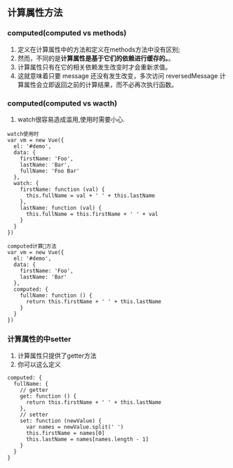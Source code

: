 ## 计算属性方法
### computed(computed vs methods)
1. 定义在计算属性中的方法和定义在methods方法中没有区别;
2. 然而，不同的是**计算属性是基于它们的依赖进行缓存的。**。
3. 计算属性只有在它的相关依赖发生改变时才会重新求值。
4. 这就意味着只要 message 还没有发生改变，多次访问 reversedMessage 计算属性会立即返回之前的计算结果，而不必再次执行函数。

### computed(computed vs wacth)
1. watch很容易造成滥用,使用时需要小心.
```
watch使用时
var vm = new Vue({
  el: '#demo',
  data: {
    firstName: 'Foo',
    lastName: 'Bar',
    fullName: 'Foo Bar'
  },
  watch: {
    firstName: function (val) {
      this.fullName = val + ' ' + this.lastName
    },
    lastName: function (val) {
      this.fullName = this.firstName + ' ' + val
    }
  }
})
```

```
computed计算方法
var vm = new Vue({
  el: '#demo',
  data: {
    firstName: 'Foo',
    lastName: 'Bar'
  },
  computed: {
    fullName: function () {
      return this.firstName + ' ' + this.lastName
    }
  }
})
```

### 计算属性的中setter
1. 计算属性只提供了getter方法
2. 你可以这么定义
```
computed: {
  fullName: {
    // getter
    get: function () {
      return this.firstName + ' ' + this.lastName
    },
    // setter
    set: function (newValue) {
      var names = newValue.split(' ')
      this.firstName = names[0]
      this.lastName = names[names.length - 1]
    }
  }
}
```
